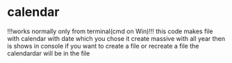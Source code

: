# calendar
!!!works normally only from terminal(cmd on Win)!!!
this code makes file with calendar with date which you chose
it create massive with all year
then is shows in console
if you want to create a file or recreate a file the calendardar will be in the file 
